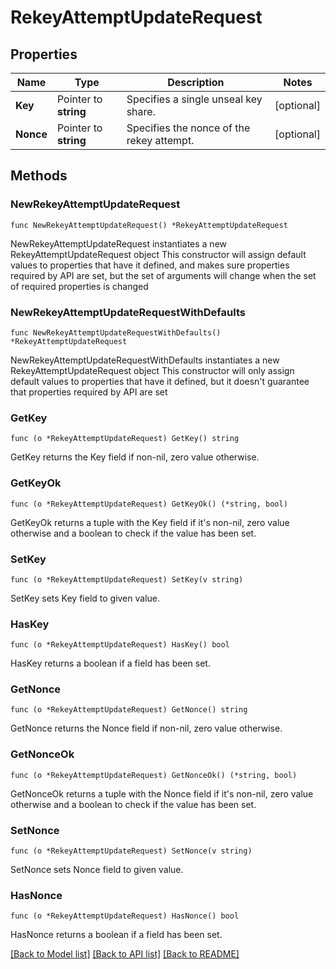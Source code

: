 # RekeyAttemptUpdateRequest


## Properties

Name | Type | Description | Notes
------------ | ------------- | ------------- | -------------
**Key** | Pointer to **string** | Specifies a single unseal key share. | [optional] 
**Nonce** | Pointer to **string** | Specifies the nonce of the rekey attempt. | [optional] 



## Methods


### NewRekeyAttemptUpdateRequest

`func NewRekeyAttemptUpdateRequest() *RekeyAttemptUpdateRequest`

NewRekeyAttemptUpdateRequest instantiates a new RekeyAttemptUpdateRequest object
This constructor will assign default values to properties that have it defined,
and makes sure properties required by API are set, but the set of arguments
will change when the set of required properties is changed

### NewRekeyAttemptUpdateRequestWithDefaults

`func NewRekeyAttemptUpdateRequestWithDefaults() *RekeyAttemptUpdateRequest`

NewRekeyAttemptUpdateRequestWithDefaults instantiates a new RekeyAttemptUpdateRequest object
This constructor will only assign default values to properties that have it defined,
but it doesn't guarantee that properties required by API are set


### GetKey

`func (o *RekeyAttemptUpdateRequest) GetKey() string`

GetKey returns the Key field if non-nil, zero value otherwise.

### GetKeyOk

`func (o *RekeyAttemptUpdateRequest) GetKeyOk() (*string, bool)`

GetKeyOk returns a tuple with the Key field if it's non-nil, zero value otherwise
and a boolean to check if the value has been set.

### SetKey

`func (o *RekeyAttemptUpdateRequest) SetKey(v string)`

SetKey sets Key field to given value.


### HasKey

`func (o *RekeyAttemptUpdateRequest) HasKey() bool`

HasKey returns a boolean if a field has been set.




### GetNonce

`func (o *RekeyAttemptUpdateRequest) GetNonce() string`

GetNonce returns the Nonce field if non-nil, zero value otherwise.

### GetNonceOk

`func (o *RekeyAttemptUpdateRequest) GetNonceOk() (*string, bool)`

GetNonceOk returns a tuple with the Nonce field if it's non-nil, zero value otherwise
and a boolean to check if the value has been set.

### SetNonce

`func (o *RekeyAttemptUpdateRequest) SetNonce(v string)`

SetNonce sets Nonce field to given value.


### HasNonce

`func (o *RekeyAttemptUpdateRequest) HasNonce() bool`

HasNonce returns a boolean if a field has been set.









[[Back to Model list]](../README.md#documentation-for-models) [[Back to API list]](../README.md#documentation-for-api-endpoints) [[Back to README]](../README.md)


